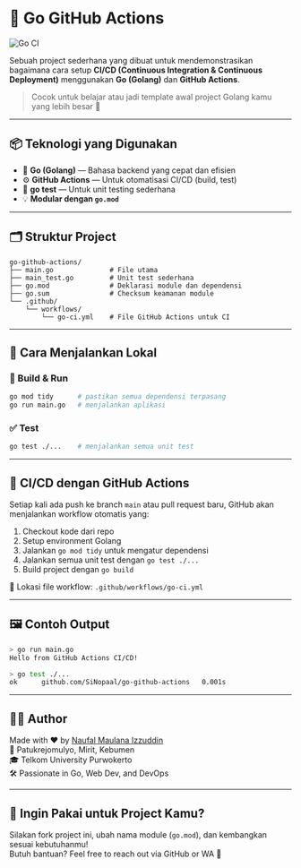 # 🚀 Go GitHub Actions

![Go CI](https://github.com/SiNopaal/go-github-actions/actions/workflows/go-ci.yml/badge.svg)

Sebuah project sederhana yang dibuat untuk mendemonstrasikan bagaimana cara setup **CI/CD (Continuous Integration & Continuous Deployment)** menggunakan **Go (Golang)** dan **GitHub Actions**.

> Cocok untuk belajar atau jadi template awal project Golang kamu yang lebih besar 🚀

---

## 📦 Teknologi yang Digunakan

- 🧠 **Go (Golang)** — Bahasa backend yang cepat dan efisien
- ⚙️ **GitHub Actions** — Untuk otomatisasi CI/CD (build, test)
- 🧪 **go test** — Untuk unit testing sederhana
- 💡 **Modular dengan `go.mod`**

---

## 🗂️ Struktur Project

```
go-github-actions/
├── main.go              # File utama
├── main_test.go         # Unit test sederhana
├── go.mod               # Deklarasi module dan dependensi
├── go.sum               # Checksum keamanan module
└── .github/
    └── workflows/
        └── go-ci.yml    # File GitHub Actions untuk CI
```

---

## 🧪 Cara Menjalankan Lokal

### 🔧 Build & Run

```bash
go mod tidy      # pastikan semua dependensi terpasang
go run main.go   # menjalankan aplikasi
```

### ✅ Test

```bash
go test ./...    # menjalankan semua unit test
```

---

## 🔄 CI/CD dengan GitHub Actions

Setiap kali ada push ke branch `main` atau pull request baru, GitHub akan menjalankan workflow otomatis yang:

1. Checkout kode dari repo
2. Setup environment Golang
3. Jalankan `go mod tidy` untuk mengatur dependensi
4. Jalankan semua unit test dengan `go test ./...`
5. Build project dengan `go build`

📂 Lokasi file workflow: `.github/workflows/go-ci.yml`

---

## 🖼️ Contoh Output

```bash
> go run main.go
Hello from GitHub Actions CI/CD!
```

```bash
> go test ./...
ok  	github.com/SiNopaal/go-github-actions	0.001s
```

---

## 🧑‍💻 Author

Made with ❤️ by [Naufal Maulana Izzuddin](https://github.com/SiNopaal)  
📍 Patukrejomulyo, Mirit, Kebumen  
🎓 Telkom University Purwokerto  
🛠️ Passionate in Go, Web Dev, and DevOps

---

## 📌 Ingin Pakai untuk Project Kamu?

Silakan fork project ini, ubah nama module (`go.mod`), dan kembangkan sesuai kebutuhanmu!  
Butuh bantuan? Feel free to reach out via GitHub or WA 📲
